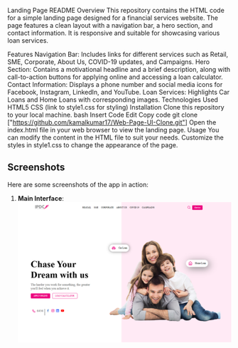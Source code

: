 Landing Page README
Overview
This repository contains the HTML code for a simple landing page designed for a financial services website. The page features a clean layout with a navigation bar, a hero section, and contact information. It is responsive and suitable for showcasing various loan services.

Features
Navigation Bar: Includes links for different services such as Retail, SME, Corporate, About Us, COVID-19 updates, and Campaigns.
Hero Section: Contains a motivational headline and a brief description, along with call-to-action buttons for applying online and accessing a loan calculator.
Contact Information: Displays a phone number and social media icons for Facebook, Instagram, LinkedIn, and YouTube.
Loan Services: Highlights Car Loans and Home Loans with corresponding images.
Technologies Used
HTML5
CSS (link to style1.css for styling)
Installation
Clone this repository to your local machine.
bash
Insert Code
Edit
Copy code
git clone ["https://github.com/kamalkumar17/Web-Page-UI-Clone.git"]
Open the index.html file in your web browser to view the landing page.
Usage
You can modify the content in the HTML file to suit your needs.
Customize the styles in style1.css to change the appearance of the page.

## Screenshots

Here are some screenshots of the app in action:

1. **Main Interface**:
   ![Screenshot 1](/image/output_image.png)
